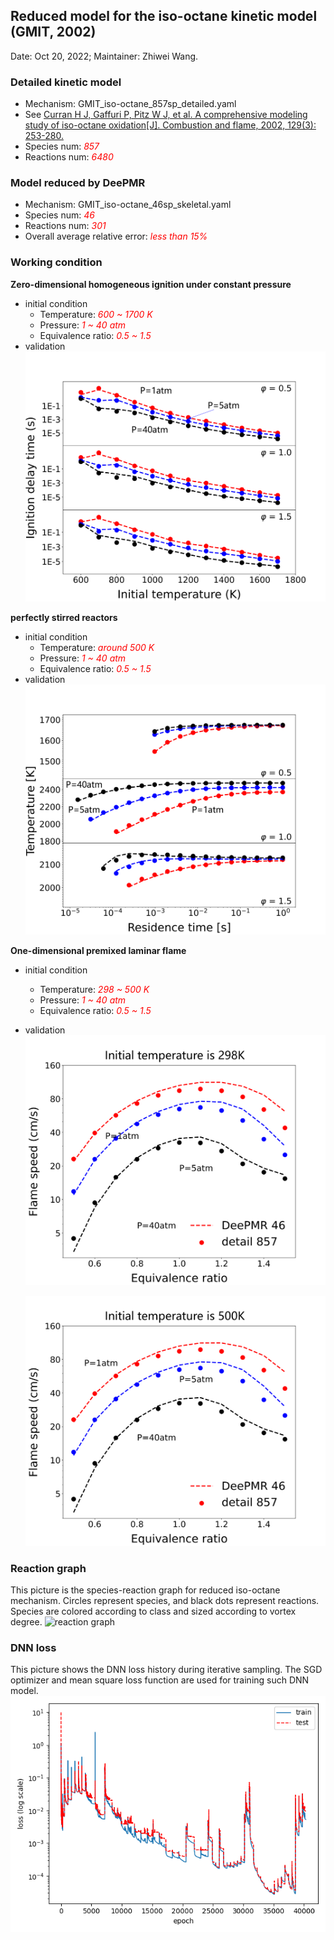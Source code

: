 ## Reduced model for the iso-octane kinetic model (GMIT, 2002) 

Date: Oct 20, 2022; Maintainer: Zhiwei Wang.

### Detailed kinetic model 

- Mechanism: GMIT_iso-octane_857sp_detailed.yaml
- See [Curran H J, Gaffuri P, Pitz W J, et al. A comprehensive modeling study of iso-octane oxidation[J]. Combustion and flame, 2002, 129(3): 253-280.](https://www.sciencedirect.com/science/article/pii/S001021800100373X?casa_token=KrGC-ED1BQAAAAAA:-yNgs5Ka1W8uqOxt2Eqc4d7yVS6Tz5G4wwvxYRGLZuVNLSzYX9U2YSu4IO8OjveAL-KsovkqV4E)
- Species num: *<font color=red>857</font>*
- Reactions num: *<font color=red>6480</font>*

### Model reduced by DeePMR

- Mechanism: GMIT_iso-octane_46sp_skeletal.yaml
- Species num: *<font color=red>46</font>*
- Reactions num: *<font color=red>301</font>*
- Overall average relative error: *<font color=red>less than 15%</font>*

### Working condition

**Zero-dimensional homogeneous ignition under constant pressure**

- initial condition
    - Temperature: *<font color=red>600 ~ 1700 K</font>*
    - Pressure: *<font color=red>1 ~ 40 atm</font>*
    - Equivalence ratio: *<font color=red>0.5 ~ 1.5</font>*
- validation
    ![IDT](validation/IDT.png)


**perfectly stirred reactors**
- initial condition
    - Temperature: *<font color=red>around 500 K</font>*
    - Pressure: *<font color=red>1 ~ 40 atm</font>*
    - Equivalence ratio: *<font color=red>0.5 ~ 1.5</font>*
- validation
    ![PSR](validation/PSR_T=500K.png)


**One-dimensional premixed laminar flame** 
- initial condition
    - Temperature: *<font color=red>298 ~ 500 K</font>*
    - Pressure: *<font color=red>1 ~ 40 atm</font>*
    - Equivalence ratio: *<font color=red>0.5 ~ 1.5</font>*
- validation
    ![Flame speed](validation/Flame_phi_298K_log.png)

    ![Flame speed](validation/Flame_phi_500K_log.png)

### Reaction graph
This picture is the species-reaction graph for reduced iso-octane mechanism. Circles represent species, and black dots represent reactions. Species are colored according to class and sized according to vortex degree.
![reaction graph](validation/graph.png)


### DNN loss
This picture shows the DNN loss history during iterative sampling. The SGD optimizer and mean square loss function are used for training such DNN model.
![DNN loss](validation/loss_his.png)